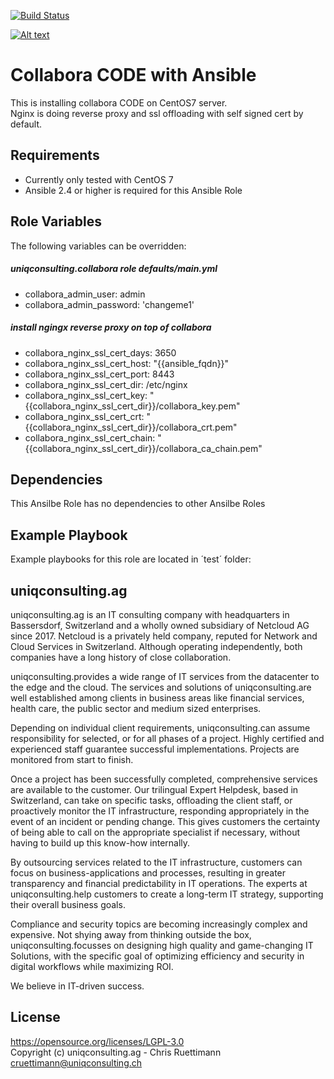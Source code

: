 [![Build Status](https://travis-ci.org/uniqconsulting.ag/ansible.collabora.svg?branch=master)](https://travis-ci.org/uniqconsulting.ag/ansible.collabora)

[![Alt text](https://www.uniqconsulting.ch/images/logo.png)](https://www.uniqconsulting.ch/)

Collabora CODE with Ansible
=================

This is installing collabora CODE on CentOS7 server.    
Nginx is doing reverse proxy and ssl offloading with self signed cert by default.

Requirements
------------

* Currently only tested with CentOS 7
* Ansible 2.4 or higher is required for this Ansible Role

Role Variables
--------------
The following variables can be overridden:

##### uniqconsulting.collabora role defaults/main.yml
* collabora_admin_user: admin    
* collabora_admin_password: 'changeme1'    

##### install ngingx reverse proxy on top of collabora
* collabora_nginx_ssl_cert_days: 3650    
* collabora_nginx_ssl_cert_host: "{{ansible_fqdn}}"    
* collabora_nginx_ssl_cert_port: 8443    
* collabora_nginx_ssl_cert_dir: /etc/nginx    
* collabora_nginx_ssl_cert_key: "{{collabora_nginx_ssl_cert_dir}}/collabora_key.pem"    
* collabora_nginx_ssl_cert_crt: "{{collabora_nginx_ssl_cert_dir}}/collabora_crt.pem"    
* collabora_nginx_ssl_cert_chain: "{{collabora_nginx_ssl_cert_dir}}/collabora_ca_chain.pem"    

Dependencies
------------

This Ansilbe Role has no dependencies to other Ansilbe Roles

Example Playbook
----------------

Example playbooks for this role are located in ´test´ folder:

uniqconsulting.ag
-----------------

uniqconsulting.ag is an IT consulting company with headquarters in Bassersdorf, Switzerland and a wholly owned subsidiary of Netcloud AG since 2017.
Netcloud is a privately held company, reputed for Network and Cloud Services in Switzerland. Although operating independently, both companies have a long history of close collaboration.

uniqconsulting.provides a wide range of IT services from the datacenter to the edge and the cloud. The services and solutions of uniqconsulting.are well established among clients in business areas like financial services, health care, the public sector and medium sized enterprises.

Depending on individual client requirements, uniqconsulting.can assume responsibility for selected, or for all phases of a project. Highly certified and experienced staff guarantee successful implementations. Projects are monitored from start to finish. 

Once a project has been successfully completed, comprehensive services are available to the customer. Our trilingual Expert Helpdesk, based in Switzerland, can take on specific tasks, offloading the client staff, or proactively monitor the IT infrastructure, responding appropriately in the event of an incident or pending change. This gives customers the certainty of being able to call on the appropriate specialist if necessary, without having to build up this know-how internally.

By outsourcing services related to the IT infrastructure, customers can focus on business-applications and processes, resulting in greater transparency and financial predictability in IT operations. The experts at uniqconsulting.help customers to create a long-term IT strategy, supporting their overall business goals.

Compliance and security topics are becoming increasingly complex and expensive. Not shying away from thinking outside the box, uniqconsulting.focusses on designing high quality and game-changing IT Solutions, with the specific goal of optimizing efficiency and security in digital workflows while maximizing ROI.

We believe in IT-driven success.

License
--------------
https://opensource.org/licenses/LGPL-3.0    
Copyright (c) uniqconsulting.ag - Chris Ruettimann <cruettimann@uniqconsulting.ch>
